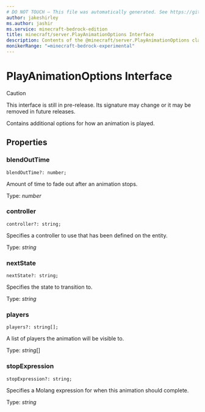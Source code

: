 ```yaml
---
# DO NOT TOUCH — This file was automatically generated. See https://github.com/mojang/minecraftapidocsgenerator to modify descriptions, examples, etc.
author: jakeshirley
ms.author: jashir
ms.service: minecraft-bedrock-edition
title: minecraft/server.PlayAnimationOptions Interface
description: Contents of the @minecraft/server.PlayAnimationOptions class.
monikerRange: "=minecraft-bedrock-experimental"
---
```

# PlayAnimationOptions Interface

> [!CAUTION]
> This interface is still in pre-release.  Its signature may change or it may be removed in future releases.

Contains additional options for how an animation is played.

## Properties

### **blendOutTime**
`blendOutTime?: number;`

Amount of time to fade out after an animation stops.

Type: *number*

### **controller**
`controller?: string;`

Specifies a controller to use that has been defined on the entity.

Type: *string*

### **nextState**
`nextState?: string;`

Specifies the state to transition to. 

Type: *string*

### **players**
`players?: string[];`

A list of players the animation will be visible to.

Type: *string*[]

### **stopExpression**
`stopExpression?: string;`

Specifies a Molang expression for when this animation should complete.

Type: *string*
